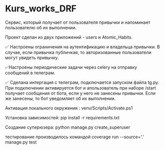 # Kurs_works_DRF

Сервис, который получает от пользователя привычки и напоминает пользователю об их выполнении.

Проект сделан из двух приложений - users и Atomic_Habits.

✅ Настроены ограничения на аутентификацию и владельца привычки. В случае, если привычка публичкая, то авторизованные
пользователи могут увидеть привычку.

✅Настроены периодические задачи через celery на отправку сообщений в телеграм.

✅ Сделана интергация с телеграм, подключается запуском файла tg.py. При подключении активируется бот и апользователь при
наборе /start получает сообщения от бота, если у него не занесены привычки. Если же занесены, то бот уведомляет об их
выполнении.

Активация локального окружения : venv/Scripts/Activate.ps1

Установка зависимостей: pip install -r requirements.txt

Создание суперюзера: python manage.py create_superuser

тестирование производилось командой coverage run --source='.' manage.py test
